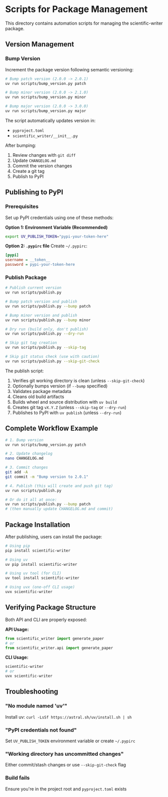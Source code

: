 # Scripts for Package Management

This directory contains automation scripts for managing the scientific-writer package.

## Version Management

### Bump Version

Increment the package version following semantic versioning:

```bash
# Bump patch version (2.0.0 -> 2.0.1)
uv run scripts/bump_version.py patch

# Bump minor version (2.0.0 -> 2.1.0)
uv run scripts/bump_version.py minor

# Bump major version (2.0.0 -> 3.0.0)
uv run scripts/bump_version.py major
```

The script automatically updates version in:
- `pyproject.toml`
- `scientific_writer/__init__.py`

After bumping:
1. Review changes with `git diff`
2. Update `CHANGELOG.md`
3. Commit the version changes
4. Create a git tag
5. Publish to PyPI

## Publishing to PyPI

### Prerequisites

Set up PyPI credentials using one of these methods:

**Option 1: Environment Variable (Recommended)**
```bash
export UV_PUBLISH_TOKEN="pypi-your-token-here"
```

**Option 2: `.pypirc` file**
Create `~/.pypirc`:
```ini
[pypi]
username = __token__
password = pypi-your-token-here
```

### Publish Package

```bash
# Publish current version
uv run scripts/publish.py

# Bump patch version and publish
uv run scripts/publish.py --bump patch

# Bump minor version and publish
uv run scripts/publish.py --bump minor

# Dry run (build only, don't publish)
uv run scripts/publish.py --dry-run

# Skip git tag creation
uv run scripts/publish.py --skip-tag

# Skip git status check (use with caution)
uv run scripts/publish.py --skip-git-check
```

The publish script:
1. Verifies git working directory is clean (unless `--skip-git-check`)
2. Optionally bumps version (if `--bump` specified)
3. Validates package metadata
4. Cleans old build artifacts
5. Builds wheel and source distribution with `uv build`
6. Creates git tag `vX.Y.Z` (unless `--skip-tag` or `--dry-run`)
7. Publishes to PyPI with `uv publish` (unless `--dry-run`)

## Complete Workflow Example

```bash
# 1. Bump version
uv run scripts/bump_version.py patch

# 2. Update changelog
nano CHANGELOG.md

# 3. Commit changes
git add -A
git commit -m "Bump version to 2.0.1"

# 4. Publish (this will create and push git tag)
uv run scripts/publish.py

# Or do it all at once:
uv run scripts/publish.py --bump patch
# (then manually update CHANGELOG.md and commit)
```

## Package Installation

After publishing, users can install the package:

```bash
# Using pip
pip install scientific-writer

# Using uv
uv pip install scientific-writer

# Using uv tool (for CLI)
uv tool install scientific-writer

# Using uvx (one-off CLI usage)
uvx scientific-writer
```

## Verifying Package Structure

Both API and CLI are properly exposed:

**API Usage:**
```python
from scientific_writer import generate_paper
# or
from scientific_writer.api import generate_paper
```

**CLI Usage:**
```bash
scientific-writer
# or
uvx scientific-writer
```

## Troubleshooting

### "No module named 'uv'"
Install uv: `curl -LsSf https://astral.sh/uv/install.sh | sh`

### "PyPI credentials not found"
Set `UV_PUBLISH_TOKEN` environment variable or create `~/.pypirc`

### "Working directory has uncommitted changes"
Either commit/stash changes or use `--skip-git-check` flag

### Build fails
Ensure you're in the project root and `pyproject.toml` exists


